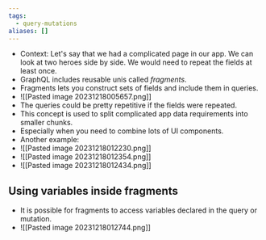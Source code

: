 ```yaml
---
tags:
  - query-mutations
aliases: []
---
```


- Context: Let's say that we had a complicated page in our app. We can look at two heroes side by side. We would need to repeat the fields at least once.
- GraphQL includes reusable unis called *fragments*.
- Fragments lets you construct sets of fields and include them in queries.
- ![[Pasted image 20231218005657.png]]
- The queries could be pretty repetitive if the fields were repeated.
- This concept is used to split complicated app data requirements into smaller chunks.
- Especially when you need to combine lots of UI components.
- Another example:
- ![[Pasted image 20231218012230.png]]
- ![[Pasted image 20231218012354.png]]
- ![[Pasted image 20231218012434.png]]

## Using variables inside fragments

- It is possible for fragments to access variables declared in the query or mutation.
- ![[Pasted image 20231218012744.png]]